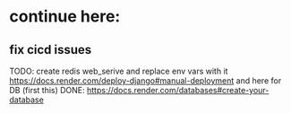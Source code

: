 # continue here:
  ## fix cicd issues
  TODO: create redis web_serive and replace env vars with it
https://docs.render.com/deploy-django#manual-deployment
and here for DB (first this)
DONE: https://docs.render.com/databases#create-your-database
